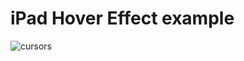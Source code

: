 # iPad Hover Effect example

![cursors](https://user-images.githubusercontent.com/3452573/106030390-22351180-609c-11eb-961f-60220078e2eb.gif)

